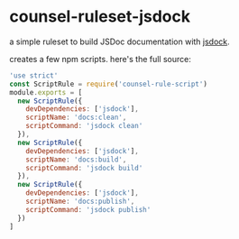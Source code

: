 # counsel-ruleset-jsdock

a simple ruleset to build JSDoc documentation with [jsdock](https://github.com/cdaringe/jsdock).

creates a few npm scripts.  here's the full source:

```js
'use strict'
const ScriptRule = require('counsel-rule-script')
module.exports = [
  new ScriptRule({
    devDependencies: ['jsdock'],
    scriptName: 'docs:clean',
    scriptCommand: 'jsdock clean'
  }),
  new ScriptRule({
    devDependencies: ['jsdock'],
    scriptName: 'docs:build',
    scriptCommand: 'jsdock build'
  }),
  new ScriptRule({
    devDependencies: ['jsdock'],
    scriptName: 'docs:publish',
    scriptCommand: 'jsdock publish'
  })
]
```
